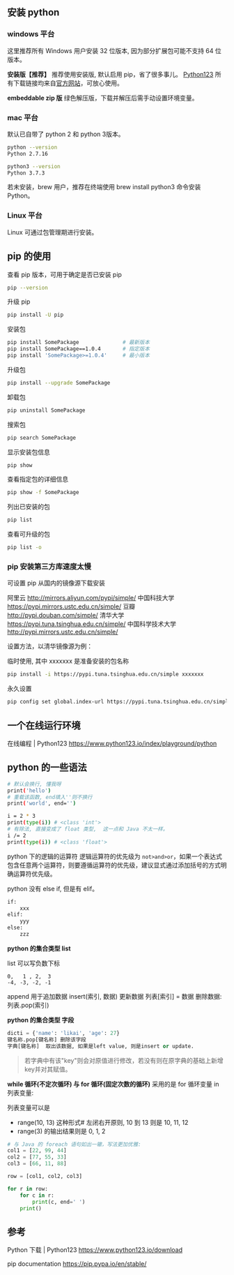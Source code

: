 ## 安装 python

### windows 平台

这里推荐所有 Windows 用户安装 32 位版本, 因为部分扩展包可能不支持 64 位版本。

**安装版【推荐】**
推荐使用安装版, 默认启用 pip，省了很多事儿。
[Python123](https://www.python123.io/download) 所有下载链接均来自[官方网站](https://www.python.org/downloads/)，可放心使用。

**embeddable zip 版**
绿色解压版，下载并解压后需手动设置环境变量。

### mac 平台

默认已自带了 python 2 和 python 3版本。

```sh
python --version
Python 2.7.16
```

```sh
python3 --version
Python 3.7.3
```

若未安装，brew 用户，推荐在终端使用 brew install python3 命令安装 Python。

### Linux 平台

Linux 可通过包管理期进行安装。

## pip 的使用

查看 pip 版本，可用于确定是否已安装 pip

```sh
pip --version
```

升级 pip

```sh
pip install -U pip
```

安装包

```sh
pip install SomePackage              # 最新版本
pip install SomePackage==1.0.4       # 指定版本
pip install 'SomePackage>=1.0.4'     # 最小版本
```

升级包

```sh
pip install --upgrade SomePackage
```

卸载包

```sh
pip uninstall SomePackage
```

搜索包

```sh
pip search SomePackage
```

显示安装包信息

```sh
pip show
```

查看指定包的详细信息

```sh
pip show -f SomePackage
```

列出已安装的包

```sh
pip list
```

查看可升级的包

```sh
pip list -o
```

### pip 安装第三方库速度太慢

可设置 pip 从国内的镜像源下载安装

阿里云 <http://mirrors.aliyun.com/pypi/simple/>
中国科技大学 <https://pypi.mirrors.ustc.edu.cn/simple/>
豆瓣 <http://pypi.douban.com/simple/>
清华大学 <https://pypi.tuna.tsinghua.edu.cn/simple/>
中国科学技术大学 <http://pypi.mirrors.ustc.edu.cn/simple/>

设置方法，以清华镜像源为例：

临时使用, 其中 xxxxxxx 是准备安装的包名称

```sh
pip install -i https://pypi.tuna.tsinghua.edu.cn/simple xxxxxxx
```

永久设置

```sh
pip config set global.index-url https://pypi.tuna.tsinghua.edu.cn/simple
```

## 一个在线运行环境

在线编程 | Python123
https://www.python123.io/index/playground/python

## python 的一些语法

```sh
# 默认会换行, 懂我呀
print('hello')
# 重载该函数, end填入''则不换行
print('world', end='')

i = 2 * 3
print(type(i)) # <class 'int'>
# 有除法, 直接变成了 float 类型,  这一点和 Java 不太一样。
i /= 2
print(type(i)) # <class 'float'>
```

python 下的逻辑的运算符
逻辑运算符的优先级为 `not>and>or`，如果一个表达式包含任意两个运算符，则要遵循运算符的优先级，建议显式通过添加括号的方式明确运算符优先级。

python 没有 else if, 但是有 elif。

```sh
if:
    xxx
elif:
    yyy
else:
    zzz
```

**python 的集合类型 list**

list 可以写负数下标

```text
0,   1 , 2,  3
-4, -3, -2, -1
```

append 用于追加数据
insert(索引, 数据)
更新数据 列表[索引] = 数据
删除数据: 列表.pop(索引)

**python 的集合类型 字段**

```py
dicti = {'name': 'likai', 'age': 27}
键名称.pop[键名称] 删除该字段
字典[键名称]  取出该数据, 如果是left value, 则是insert or update.
```

> 若字典中有该"key"则会对原值进行修改，若没有则在原字典的基础上新增key并对其赋值。

**while 循环(不定次循环) 与 for 循环(固定次数的循环)**
采用的是 for 循环变量 in 列表变量:

列表变量可以是

* range(10, 13) 这种形式# 左闭右开原则, 10 到 13 则是 10, 11, 12
* range(3) 的输出结果则是 0, 1, 2

```python
# 与 Java 的 foreach 语句如出一辙，写法更加优雅:
col1 = [22, 99, 44]
col2 = [77, 55, 33]
col3 = [66, 11, 88]

row = [col1, col2, col3]

for r in row:
    for c in r:
        print(c, end=' ')
    print()
```

## 参考

Python 下载 | Python123
<https://www.python123.io/download>

pip documentation
https://pip.pypa.io/en/stable/
